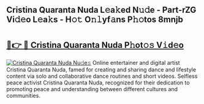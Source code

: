 ## Cristina Quaranta Nuda L𝚎a𝚔ed N𝚞𝚍e - Part-rZG Vi𝚍𝚎o L𝚎a𝚔s - H𝚘𝚝 O𝚗𝚕yf𝚊ns P𝚑𝚘tos 8mnjb

# <h2><a href="http://kf3jw8.oniu.top/?m=Cristina+Quaranta+Nuda">🔗👉 🔴 Cristina Quaranta Nuda P𝚑ot𝚘𝚜 V𝚒d𝚎o</a></h2>

[![Cristina Quaranta Nuda Nu𝚍e𝚜](https://i.imgur.com/0qMVB7G.gif)](http://kf3jw8.oniu.top/?m=Cristina+Quaranta+Nuda)
Online entertainer and digital artist Cristina Quaranta Nuda, famed for creating and sharing dance and lifestyle content via solo and collaborative dance routines and short videos. Selfless peace activist Cristina Quaranta Nuda, recognized for their dedication to promoting peace and understanding between different cultures and communities.  
